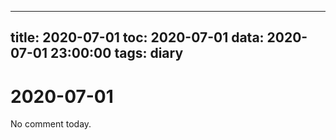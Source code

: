 
---
title: 2020-07-01
toc: 2020-07-01
data: 2020-07-01 23:00:00
tags: diary
---


# 2020-07-01

No comment today.





